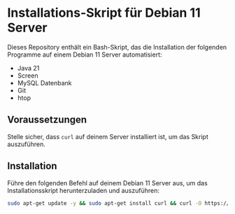 # Installations-Skript für Debian 11 Server

Dieses Repository enthält ein Bash-Skript, das die Installation der folgenden Programme auf einem Debian 11 Server automatisiert:

- Java 21
- Screen
- MySQL Datenbank
- Git
- htop

## Voraussetzungen

Stelle sicher, dass `curl` auf deinem Server installiert ist, um das Skript auszuführen.

## Installation

Führe den folgenden Befehl auf deinem Debian 11 Server aus, um das Installationsskript herunterzuladen und auszuführen:

```bash
sudo apt-get update -y && sudo apt-get install curl && curl -O https://raw.githubusercontent.com/Snenjih/install_script/master/install_script.sh && chmod +x install_script.sh && ./install_script.sh
